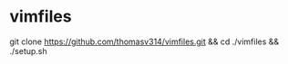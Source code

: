 vimfiles
========

git clone https://github.com/thomasv314/vimfiles.git && cd ./vimfiles && ./setup.sh
